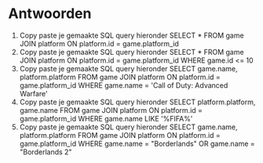 # Antwoorden

1. Copy paste je gemaakte SQL query hieronder
   SELECT * FROM game JOIN platform ON platform.id = game.platform_id
2. Copy paste je gemaakte SQL query hieronder
   SELECT * FROM game JOIN platform ON platform.id = game.platform_id WHERE game.id <= 10
3. Copy paste je gemaakte SQL query hieronder
  SELECT game.name, platform.platform FROM game JOIN platform ON platform.id = game.platform_id WHERE game.name = 'Call of Duty: Advanced Warfare' 
4. Copy paste je gemaakte SQL query hieronder
 SELECT platform.platform, game.name FROM game JOIN platform ON platform.id = game.platform_id WHERE game.name LIKE '%FIFA%'
5. Copy paste je gemaakte SQL query hieronder
 SELECT game.name, platform.platform FROM game JOIN platform ON platform.id = game.platform_id WHERE game.name = "Borderlands" OR game.name = "Borderlands 2"